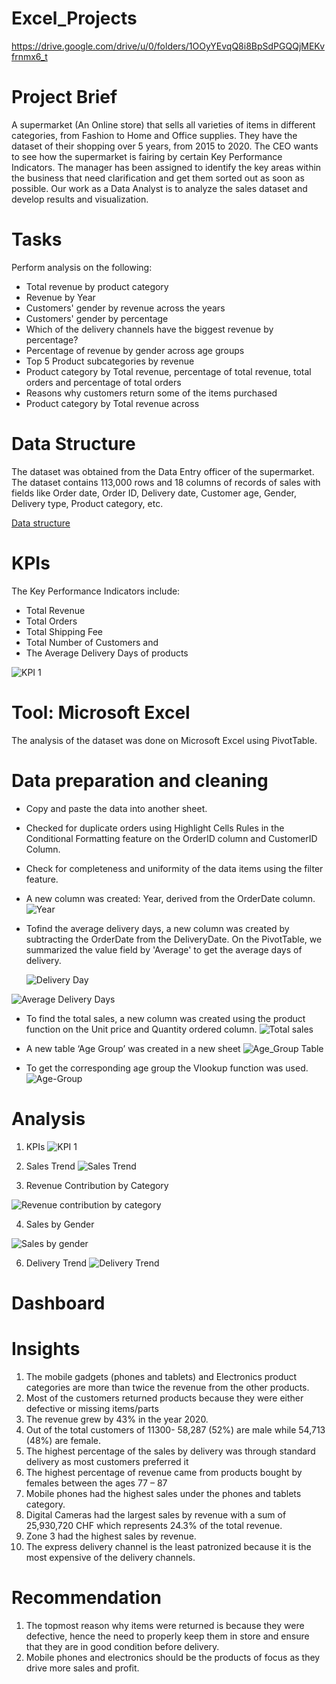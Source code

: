 # Excel_Projects

https://drive.google.com/drive/u/0/folders/1OOyYEvqQ8i8BpSdPGQQjMEKvfrnmx6_t

# Project Brief
A supermarket (An Online store) that sells all varieties of items in different categories, from Fashion to Home and Office supplies. They have the dataset of their shopping over 5 years, from 2015 to 2020. The CEO wants to see how the supermarket is fairing by certain Key Performance Indicators. The manager has been assigned to identify the key areas within the business that need clarification and get them sorted out as soon as possible.
Our work as a Data Analyst is to analyze the sales dataset and develop results and visualization.

# Tasks
Perform analysis on the following:
* Total revenue by product category
* Revenue by Year
* Customers' gender by revenue across the years
* Customers' gender by percentage
* Which of the delivery channels have the biggest revenue by percentage?
* Percentage of revenue by gender across age groups
* Top 5 Product subcategories by revenue
* Product category by Total revenue, percentage of total revenue, total orders and percentage of total orders
* Reasons why customers return some of the items purchased
* Product category by Total revenue across

# Data Structure
The dataset was obtained from the Data Entry officer of the supermarket. The dataset contains 113,000 rows and 18 columns of records of sales with fields like Order date, Order ID, Delivery date, Customer age, Gender, Delivery type, Product category, etc.

 [Data structure](https://github.com/Ms-khadijatOparemi/ONLINE-SALES-ANALYSIS-WITH-EXCEL/assets/133680175/3f2a453d-633a-450c-b683-4bd4a2117b52)

# KPIs
The Key Performance Indicators include: 
* Total Revenue
* Total Orders 
* Total Shipping Fee
* Total Number of Customers and 
* The Average Delivery Days of products
  
![KPI 1](https://github.com/Ms-khadijatOparemi/ONLINE-SALES-ANALYSIS-WITH-EXCEL/assets/133680175/89d74aa2-9fc8-4327-832f-1f6dfbe8aa75)

# Tool: Microsoft Excel
The analysis of the dataset was done on Microsoft Excel using PivotTable.

# Data preparation and cleaning
* Copy and paste the data into another sheet.
* Checked for duplicate orders using Highlight Cells Rules in the Conditional Formatting feature on the OrderID column and CustomerID Column.
* Check for completeness and uniformity of the data items using the filter feature.
* A new column was created: Year, derived from  the OrderDate column.
  ![Year](https://github.com/Ms-khadijatOparemi/ONLINE-SALES-ANALYSIS-WITH-EXCEL/assets/133680175/64861c69-26fc-4ade-a350-4c18b3b9791a)

* Tofind the average delivery days, a new column was created by subtracting the OrderDate from the DeliveryDate. On the PivotTable, we summarized the value field by 'Average' to get the average days of delivery.

  ![Delivery Day](https://github.com/Ms-khadijatOparemi/ONLINE-SALES-ANALYSIS-WITH-EXCEL/assets/133680175/0e6968c4-52a7-40a2-b275-018576d41d61)
  

![Average Delivery Days](https://github.com/Ms-khadijatOparemi/ONLINE-SALES-ANALYSIS-WITH-EXCEL/assets/133680175/b7d01699-cfb3-40d4-b701-8e7a2e443246)

* To find the total sales, a new column was created using the product function on the Unit price and Quantity ordered column.
  ![Total sales](https://github.com/Ms-khadijatOparemi/ONLINE-SALES-ANALYSIS-WITH-EXCEL/assets/133680175/ce309bb8-57ef-431f-8e59-d6b06fb32bc7)

* A new table ‘Age Group’ was created in a new sheet
 ![Age_Group Table](https://github.com/Ms-khadijatOparemi/ONLINE-SALES-ANALYSIS-WITH-EXCEL/assets/133680175/5e7701b3-622c-42b6-939c-f1c90a5223ef)

* To get the corresponding age group the Vlookup function was used.
![Age-Group](https://github.com/Ms-khadijatOparemi/ONLINE-SALES-ANALYSIS-WITH-EXCEL/assets/133680175/19e292e9-4444-4f48-b4b3-8e8df44fe08d)


# Analysis
1. KPIs
![KPI 1](https://github.com/Ms-khadijatOparemi/ONLINE-SALES-ANALYSIS-WITH-EXCEL/assets/133680175/22b2bf8d-53ef-48f2-93ca-d050253df25d)

2. Sales Trend
![Sales Trend](https://github.com/Ms-khadijatOparemi/ONLINE-SALES-ANALYSIS-WITH-EXCEL/assets/133680175/60142a66-d467-4742-bf28-e178ad9255a7)

3. Revenue Contribution by Category

![Revenue contribution by category](https://github.com/Ms-khadijatOparemi/ONLINE-SALES-ANALYSIS-WITH-EXCEL/assets/133680175/4f7f2632-84d7-4191-bf23-9a01bbb5d9ac)

4. Sales by Gender
   
![Sales by gender](https://github.com/Ms-khadijatOparemi/ONLINE-SALES-ANALYSIS-WITH-EXCEL/assets/133680175/c1ac4b9f-3bfc-4beb-92c3-bea86d37883b)

6. Delivery Trend
![Delivery Trend](https://github.com/Ms-khadijatOparemi/ONLINE-SALES-ANALYSIS-WITH-EXCEL/assets/133680175/1239330d-3495-4af3-bdb3-821d3e8cd4e5)

# Dashboard


# Insights
1. The mobile gadgets (phones and tablets) and Electronics product categories are more than twice the revenue from the other products.
2. Most of the customers returned products because they were either defective or missing items/parts
3. The revenue grew by 43% in the year 2020.
4. Out of the total customers of 11300- 58,287 (52%) are male while 54,713 (48%) are female.
5. The highest percentage of the sales by delivery was through standard delivery as most customers preferred it
6. The highest percentage of revenue came from products bought by females between the ages 77 – 87
7. Mobile phones had the highest sales under the phones and tablets category.
8. Digital Cameras had the largest sales by revenue with a sum of 25,930,720 CHF which represents 24.3% of the total revenue.
9. Zone 3 had the highest sales by revenue.
10. The express delivery channel is the least patronized because it is the most expensive of the delivery channels.


# Recommendation
1. The topmost reason why items were returned is because they were defective, hence the need to properly keep them in store and ensure that they are in good condition before delivery.
2. Mobile phones and electronics should be the products of focus as they drive more sales and profit.









